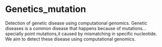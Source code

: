 # Genetics_mutation
Detection of genetic disease using computational genomics.
Genetic diseases is a common disease  that happens because of mutations… specially point mutations,it caused by mismatching in specific nucleotide.
We aim to detect these disease using computational genomics.


